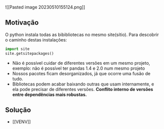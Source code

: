 
![[Pasted image 20230510155124.png]]

## Motivação

O python instala todas as bibibliotecas no mesmo site(sítio). Para descobrir o caminho destas instalações:

```py
import site
site.getsitepackages()
```

- Não é possível cuidar de diferentes versões em um mesmo projeto, exemplo: não é possível ter pandas 1.4 e 2.0 num mesmo projeto
- Nossos pacotes ficam desorganizados, já que ocorre uma fusão de tudo.
- Bibliotecas podem acabar baixando outras que usam internamente, e ela pode precisar de diferentes versões. **Conflito interno de versões entre dependências mais robustas.**

## Solução

- [[VENV]]